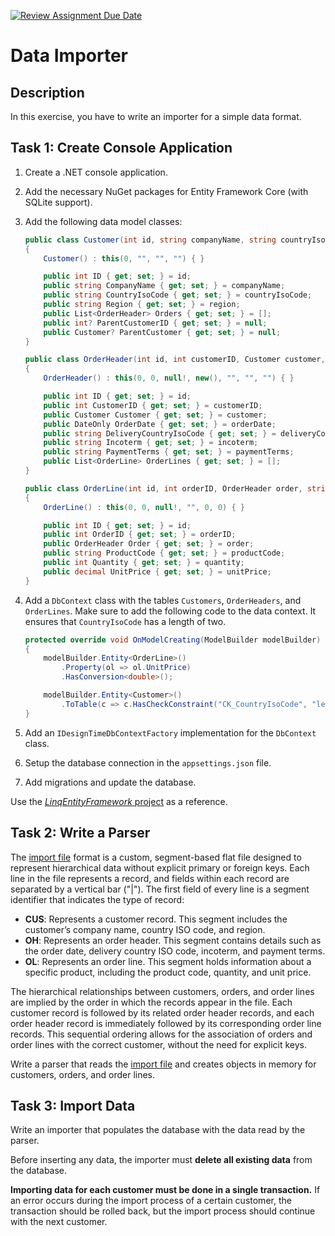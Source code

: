 [![Review Assignment Due Date](https://classroom.github.com/assets/deadline-readme-button-22041afd0340ce965d47ae6ef1cefeee28c7c493a6346c4f15d667ab976d596c.svg)](https://classroom.github.com/a/7w5f84Lm)

# Data Importer

## Description

In this exercise, you have to write an importer for a simple data format.

## Task 1: Create Console Application

1. Create a .NET console application.
2. Add the necessary NuGet packages for Entity Framework Core (with SQLite support).
3. Add the following data model classes:

   ```csharp
   public class Customer(int id, string companyName, string countryIsoCode, string region)
   {
       Customer() : this(0, "", "", "") { }

       public int ID { get; set; } = id;
       public string CompanyName { get; set; } = companyName;
       public string CountryIsoCode { get; set; } = countryIsoCode;
       public string Region { get; set; } = region;
       public List<OrderHeader> Orders { get; set; } = [];
       public int? ParentCustomerID { get; set; } = null;
       public Customer? ParentCustomer { get; set; } = null;
   }

   public class OrderHeader(int id, int customerID, Customer customer, DateOnly orderDate, string deliveryCountryIsoCode, string incoterm, string paymentTerms)
   {
       OrderHeader() : this(0, 0, null!, new(), "", "", "") { }

       public int ID { get; set; } = id;
       public int CustomerID { get; set; } = customerID;
       public Customer Customer { get; set; } = customer;
       public DateOnly OrderDate { get; set; } = orderDate;
       public string DeliveryCountryIsoCode { get; set; } = deliveryCountryIsoCode;
       public string Incoterm { get; set; } = incoterm;
       public string PaymentTerms { get; set; } = paymentTerms;
       public List<OrderLine> OrderLines { get; set; } = [];
   }

   public class OrderLine(int id, int orderID, OrderHeader order, string productCode, int quantity, decimal unitPrice)
   {
       OrderLine() : this(0, 0, null!, "", 0, 0) { }

       public int ID { get; set; } = id;
       public int OrderID { get; set; } = orderID;
       public OrderHeader Order { get; set; } = order;
       public string ProductCode { get; set; } = productCode;
       public int Quantity { get; set; } = quantity;
       public decimal UnitPrice { get; set; } = unitPrice;
   }
   ```

4. Add a `DbContext` class with the tables `Customers`, `OrderHeaders`, and `OrderLines`. Make sure to add the following code to the data context. It ensures that `CountryIsoCode` has a length of two.

   ```cs
   protected override void OnModelCreating(ModelBuilder modelBuilder)
   {
       modelBuilder.Entity<OrderLine>()
           .Property(ol => ol.UnitPrice)
           .HasConversion<double>();

       modelBuilder.Entity<Customer>()
           .ToTable(c => c.HasCheckConstraint("CK_CountryIsoCode", "length(CountryIsoCode) = 2"));
   }
   ```

5. Add an `IDesignTimeDbContextFactory` implementation for the `DbContext` class.
6. Setup the database connection in the `appsettings.json` file.
7. Add migrations and update the database.

Use the [_LinqEntityFramework_ project](https://github.com/rstropek/htl-2024-25-4AHIF/tree/main/homeworks/LinqEntityFramework) as a reference.

## Task 2: Write a Parser

The [import file](./data.txt) format is a custom, segment-based flat file designed to represent hierarchical data without explicit primary or foreign keys. Each line in the file represents a record, and fields within each record are separated by a vertical bar ("|"). The first field of every line is a segment identifier that indicates the type of record:

- **CUS**: Represents a customer record. This segment includes the customer’s company name, country ISO code, and region.
- **OH**: Represents an order header. This segment contains details such as the order date, delivery country ISO code, incoterm, and payment terms.
- **OL**: Represents an order line. This segment holds information about a specific product, including the product code, quantity, and unit price.

The hierarchical relationships between customers, orders, and order lines are implied by the order in which the records appear in the file. Each customer record is followed by its related order header records, and each order header record is immediately followed by its corresponding order line records. This sequential ordering allows for the association of orders and order lines with the correct customer, without the need for explicit keys.

Write a parser that reads the [import file](./data.txt) and creates objects in memory for customers, orders, and order lines.

## Task 3: Import Data

Write an importer that populates the database with the data read by the parser.

Before inserting any data, the importer must **delete all existing data** from the database.

**Importing data for each customer must be done in a single transaction.** If an error occurs during the import process of a certain customer, the transaction should be rolled back, but the import process should continue with the next customer.
